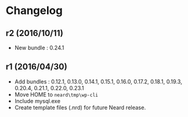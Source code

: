 # Changelog

## r2 (2016/10/11)

* New bundle : 0.24.1

## r1 (2016/04/30)

* Add bundles : 0.12.1, 0.13.0, 0.14.1, 0.15.1, 0.16.0, 0.17.2, 0.18.1, 0.19.3, 0.20.4, 0.21.1, 0.22.0, 0.23.1
* Move HOME to `neard\tmp\wp-cli`
* Include mysql.exe
* Create template files (.nrd) for future Neard release.
